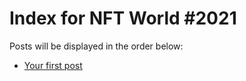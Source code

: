# Index for NFT World #2021
Posts will be displayed in the order below:

- [Your first post](./001-first.md)

